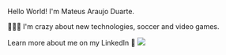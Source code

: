 Hello World! 
I'm Mateus Araujo Duarte.

🧑🏾‍💻 I'm crazy about new technologies, soccer and video games.

Learn more about me on my LinkedIn 🙂
<img src="https://img.shields.io/badge/LinkedIn-0077B5?style=for-the-badge&logo=linkedin&logoColor=white" />

